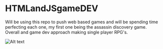 HTMLandJSgameDEV
================

Will be using this repo to push web based games and will be spending time perfecting each one, my first one being the assassin discovery game. Overall and game dev approach making single player RPG's.

![Alt text](/Desktop/good1.png "Optional title")
